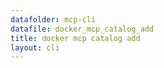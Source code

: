 ```yaml
---
datafolder: mcp-cli
datafile: docker_mcp_catalog_add
title: docker mcp catalog add
layout: cli
---
```


<!--
This page is automatically generated from Docker's source code. If you want to
suggest a change to the text that appears here, open a ticket or pull request
in the source repository on GitHub:

https://github.com/docker/mcp-gateway
-->

